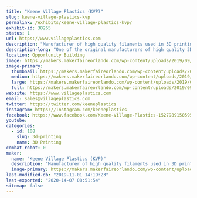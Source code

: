 ```yaml
---
title: "Keene Village Plastics (KVP)"
slug: keene-village-plastics-kvp
permalink: /exhibits/keene-village-plastics-kvp/
exhibit-id: 38265
status: 1
url: https://www.villageplastics.com
description: "Manufacturer of high quality filaments used in 3D printing.  With over 20 different materials currently available, more in development, and the ability to extrude your materials, no one has the capability or expertise that Keene Village Plastics has in the industry.  1.75MM and 3MM (2.85mm) available."
description-long: "One of the original manufacturers of high quality 3D printing filaments and plastic welding rod.  Original suppliers to MakerBot, 3Dsystems, Lulzbot and many others, we have over 15 years of experience making 3D printing filaments.  With over 20 different materials currently available, more in development, and the ability to extrude materials that you provide, no one has the capacity, capability, quality or expertise that Keene Village Plastics has in the industry.  For 3D filaments, 1.75MM and 3MM (2.85mm) are available."
location: Opportunity Building
image: https://makers.makerfaireorlando.com/wp-content/uploads/2019/09/KVP-Logo-Large-2017-1-1024x791.jpg
image-primary:
  thumbnail: https://makers.makerfaireorlando.com/wp-content/uploads/2019/09/KVP-Logo-Large-2017-1-150x150.jpg
  medium: https://makers.makerfaireorlando.com/wp-content/uploads/2019/09/KVP-Logo-Large-2017-1-300x232.jpg
  large: https://makers.makerfaireorlando.com/wp-content/uploads/2019/09/KVP-Logo-Large-2017-1-1024x791.jpg
  full: https://makers.makerfaireorlando.com/wp-content/uploads/2019/09/KVP-Logo-Large-2017-1.jpg
website: https://www.villageplastics.com
email: sales@villageplastics.com
twitter: https://twitter.com/keeneplastics
instagram: https://Instagram.com/keeneplastics
facebook: https://www.facebook.com/Keene-Village-Plastics-1527989150595136/
youtube: 
categories:
  - id: 108
    slug: 3d-printing
    name: 3D Printing
combat-robot: 0
maker:
  name: "Keene Village Plastics (KVP)"
  description: "Manufacturer of high quality filaments used in 3D printing.  With over 15 different materials currently available, more in development, and the ability to extrude your materials, no one has the capability or expertise that Keene Village Plastics has in the industry.  1.75MM and 3MM (2.85mm) available."
  image-primary: https://makers.makerfaireorlando.com/wp-content/uploads/2019/09/KVP-Logo-Large-2017-1024x791.jpg
last-modified-db: "2019-11-01 14:19:23"
last-exported: "2020-14-07 08:51:54"
sitemap: false
---
```

